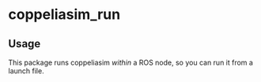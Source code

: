 # coppeliasim_run

## Usage
This package runs coppeliasim _within_ a ROS node, so you can run it from a launch file.
